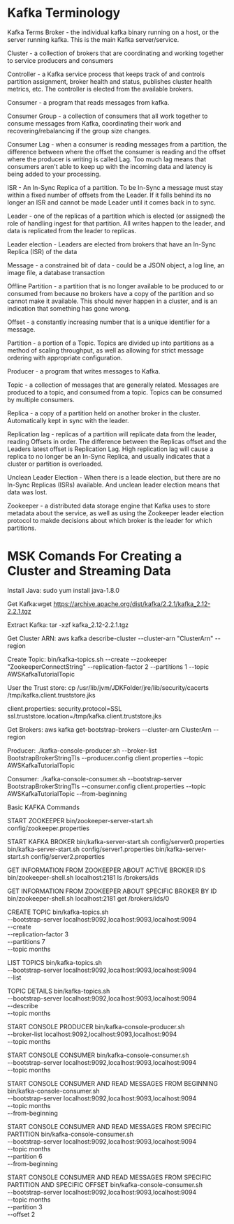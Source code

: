 # Kafka Terminology

Kafka Terms
Broker - the individual kafka binary running on a host, or the server running kafka. This is the main Kafka server/service.

Cluster - a collection of brokers that are coordinating and working together to service producers and consumers

Controller - a Kafka service process that keeps track of and controls partition assignment, broker health and status, publishes cluster health metrics, etc. The controller is elected from the available brokers.

Consumer - a program that reads messages from kafka.

Consumer Group - a collection of consumers that all work together to consume messages from Kafka, coordinating their work and recovering/rebalancing if the group size changes.

Consumer Lag - when a consumer is reading messages from a partition, the difference between where the offset the consumer is reading and the offset where the producer is writing is called Lag. Too much lag means that consumers aren't able to keep up with the incoming data and latency is being added to your processing.

ISR - An In-Sync Replica of a partition. To be In-Sync a message must stay within a fixed number of offsets from the Leader. If it falls behind its no longer an ISR and cannot be made Leader until it comes back in to sync.

Leader - one of the replicas of a partition which is elected (or assigned) the role of handling ingest for that partition. All writes happen to the leader, and data is replicated from the leader to replicas.

Leader election - Leaders are elected from brokers that have an In-Sync Replica (ISR) of the data

Message - a constrained bit of data - could be a JSON object, a log line, an image file, a database transaction

Offline Partition - a partition that is no longer available to be produced to or consumed from because no brokers have a copy of the partition and so cannot make it available. This should never happen in a cluster, and is an indication that something has gone wrong.

Offset - a constantly increasing number that is a unique identifier for a message.

Partition - a portion of a Topic. Topics are divided up into partitions as a method of scaling throughput, as well as allowing for strict message ordering with appropriate configuration.

Producer - a program that writes messages to Kafka.

Topic - a collection of messages that are generally related. Messages are produced to a topic, and consumed from a topic. Topics can be consumed by multiple consumers.

Replica - a copy of a partition held on another broker in the cluster. Automatically kept in sync with the leader.

Replication lag - replicas of a partition will replicate data from the leader, reading Offsets in order. The difference between the Replicas offset and the Leaders latest offset is Replication Lag. High replication lag will cause a replica to no longer be an In-Sync Replica, and usually indicates that a cluster or partition is overloaded.

Unclean Leader Election - When there is a leade election, but there are no In-Sync Replicas (ISRs) available. And unclean leader election means that data was lost.

Zookeeper - a distributed data storage engine that Kafka uses to store metadata about the service, as well as using the Zookeeper leader election protocol to makde decisions about which broker is the leader for which partitions.





# MSK Comands For Creating a Cluster and Streaming Data

Install Java:
sudo yum install java-1.8.0

Get Kafka:wget https://archive.apache.org/dist/kafka/2.2.1/kafka_2.12-2.2.1.tgz

Extract Kafka:
tar -xzf kafka_2.12-2.2.1.tgz

Get Cluster ARN:
aws kafka describe-cluster --cluster-arn "ClusterArn" --region 

Create Topic:
bin/kafka-topics.sh --create --zookeeper "ZookeeperConnectString" --replication-factor 2 --partitions 1 --topic AWSKafkaTutorialTopic

User the Trust store:
cp /usr/lib/jvm/JDKFolder/jre/lib/security/cacerts /tmp/kafka.client.truststore.jks

client.properties:
security.protocol=SSL
ssl.truststore.location=/tmp/kafka.client.truststore.jks

Get Brokers:
aws kafka get-bootstrap-brokers --cluster-arn ClusterArn --region

Producer:
./kafka-console-producer.sh --broker-list BootstrapBrokerStringTls --producer.config client.properties --topic AWSKafkaTutorialTopic

Consumer:
./kafka-console-consumer.sh --bootstrap-server BootstrapBrokerStringTls --consumer.config client.properties --topic AWSKafkaTutorialTopic --from-beginning



Basic KAFKA Commands

START ZOOKEEPER
bin/zookeeper-server-start.sh config/zookeeper.properties

START KAFKA BROKER
bin/kafka-server-start.sh config/server0.properties
bin/kafka-server-start.sh config/server1.properties
bin/kafka-server-start.sh config/server2.properties

GET INFORMATION FROM ZOOKEEPER ABOUT ACTIVE BROKER IDS
bin/zookeeper-shell.sh localhost:2181 ls /brokers/ids

GET INFORMATION FROM ZOOKEEPER ABOUT SPECIFIC BROKER BY ID
bin/zookeeper-shell.sh localhost:2181 get /brokers/ids/0

CREATE TOPIC
bin/kafka-topics.sh \
--bootstrap-server localhost:9092,localhost:9093,localhost:9094 \
--create \
--replication-factor 3 \
--partitions 7 \
--topic months

LIST TOPICS
bin/kafka-topics.sh \
--bootstrap-server localhost:9092,localhost:9093,localhost:9094 \
--list

TOPIC DETAILS
bin/kafka-topics.sh \
--bootstrap-server localhost:9092,localhost:9093,localhost:9094 \
--describe \
--topic months

START CONSOLE PRODUCER
bin/kafka-console-producer.sh \
--broker-list localhost:9092,localhost:9093,localhost:9094 \
--topic months

START CONSOLE CONSUMER
bin/kafka-console-consumer.sh \
--bootstrap-server localhost:9092,localhost:9093,localhost:9094 \
--topic months

START CONSOLE CONSUMER AND READ MESSAGES FROM BEGINNING
bin/kafka-console-consumer.sh \
--bootstrap-server localhost:9092,localhost:9093,localhost:9094 \
--topic months \
--from-beginning

START CONSOLE CONSUMER AND READ MESSAGES FROM SPECIFIC PARTITION
bin/kafka-console-consumer.sh \
--bootstrap-server localhost:9092,localhost:9093,localhost:9094 \
--topic months \
--partition 6 \
--from-beginning

START CONSOLE CONSUMER AND READ MESSAGES FROM SPECIFIC PARTITION AND SPECIFIC OFFSET
bin/kafka-console-consumer.sh \
--bootstrap-server localhost:9092,localhost:9093,localhost:9094 \
--topic months \
--partition 3 \
--offset 2

